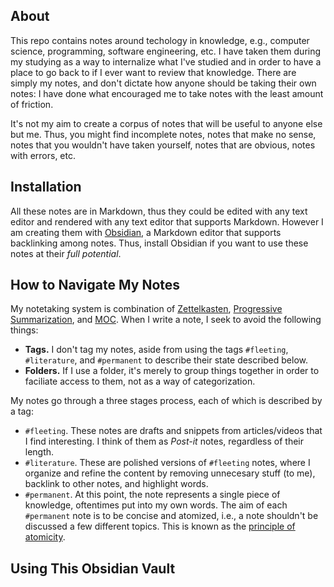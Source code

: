 ## About

This repo contains notes around techology in knowledge, e.g., computer science, programming, software engineering, etc. I have taken them during my studying as a way to internalize what I've studied and in order to have a place to go back to if I ever want to review that knowledge. There are simply my notes, and don't dictate how anyone should be taking their own notes: I have done what encouraged me to take notes with the least amount of friction. 

It's not my aim to create a corpus of notes that will be useful to anyone else but me. Thus, you might find incomplete notes, notes that make no sense, notes that you wouldn't have taken yourself, notes that are obvious, notes with errors, etc. 

## Installation

All these notes are in Markdown, thus they could be edited with any text editor and rendered with any text editor that supports Markdown. However I am creating them with [Obsidian](https://obsidian.md/), a Markdown editor that supports backlinking among notes. Thus, install Obsidian if you want to use these notes at their *full potential*.

## How to Navigate My Notes

My notetaking system is combination of [Zettelkasten](https://en.wikipedia.org/wiki/Zettelkasten), [Progressive Summarization](https://fortelabs.co/blog/series/ps/), and [MOC](https://medium.com/@nickmilo22/in-what-ways-can-we-form-useful-relationships-between-notes-9b9ec46973c6). When I write a note, I seek to avoid the following things:
- **Tags.** I don't tag my notes, aside from using the tags `#fleeting`, `#literature`, and `#permanent` to describe their state described below.
- **Folders.** If I use a folder, it's merely to group things together in order to faciliate access to them, not as a way of categorization. 

My notes go through a three stages process, each of which is described by a tag:
- `#fleeting`. These notes are drafts and snippets from articles/videos that I find interesting. I think of them as *Post-it* notes, regardless of their length. 
- `#literature`. These are polished versions of `#fleeting` notes, where I organize and refine the content by removing unnecesary stuff (to me), backlink to other notes, and highlight words. 
- `#permanent`. At this point, the note represents a single piece of knowledge, oftentimes put into my own words. The aim of each `#permanent` note is to be concise and atomized, i.e., a note shouldn't be discussed a few different topics. This is known as the [principle of atomicity](https://neuron.zettel.page/atomic#:~:text=Zettelkasten%20notes%20are%20atomic%20and,idea%20and%20one%20idea%20only.).

## Using This Obsidian Vault
